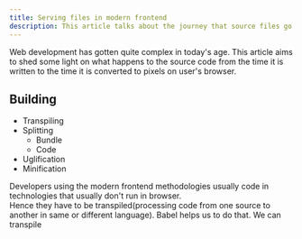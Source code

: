 ```yaml
---
title: Serving files in modern frontend
description: This article talks about the journey that source files go through from the repository to the user's browser
---
```


Web development has gotten quite complex in today's age.
This article aims to shed some light on what happens to the source code from the time it is written to the time it is converted to 
pixels on user's browser.

## Building
- Transpiling
- Splitting
  - Bundle
  - Code
- Uglification
- Minification

Developers using the modern frontend methodologies usually code in technologies that usually don't run in browser.  
Hence they have to be transpiled(processing code from one source to another in same or different language).
Babel helps us to do that.
We can transpile

